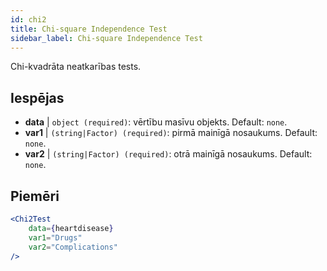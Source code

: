 ```yaml
---
id: chi2
title: Chi-square Independence Test
sidebar_label: Chi-square Independence Test
---
```


Chi-kvadrāta neatkarības tests.

## Iespējas

* __data__ | `object (required)`: vērtību masīvu objekts. Default: `none`.
* __var1__ | `(string|Factor) (required)`: pirmā mainīgā nosaukums. Default: `none`.
* __var2__ | `(string|Factor) (required)`: otrā mainīgā nosaukums. Default: `none`.


## Piemēri

```jsx live
<Chi2Test
    data={heartdisease} 
    var1="Drugs"
    var2="Complications"
/>
```
